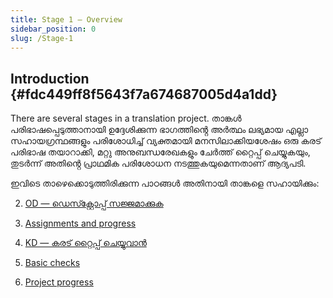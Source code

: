 ```yaml
---
title: Stage 1 – Overview
sidebar_position: 0
slug: /Stage-1
---
```




## **Introduction** {#fdc449ff8f5643f7a674687005d4a1dd}


There are several stages in a translation project. താങ്കൾ പരിഭാഷപ്പെടുത്താനായി ഉദ്ദേശിക്കുന്ന ഭാഗത്തിൻ്റെ അർത്ഥം ലഭ്യമായ എല്ലാ സഹായഗ്രന്ഥങ്ങളും പരിശോധിച്ച് വ്യക്തമായി മനസിലാക്കിയശേഷം ഒരു കരട് പരിഭാഷ തയാറാക്കി, മറ്റു അനുബന്ധരേഖകളും ചേർത്ത് റ്റൈപ്പ് ചെയ്യുകയും, തുടർന്ന് അതിൻ്റെ പ്രാഥമിക പരിശോധന നടത്തുകയുമെന്നതാണ് ആദ്യപടി.


ഇവിടെ താഴെക്കൊടുത്തിരിക്കുന്ന പാഠങ്ങൾ അതിനായി താങ്കളെ സഹായിക്കും:


2. [OD — ഡെസ്ക്റ്റോപ്പ് സജ്ജമാക്കുക](/2.OD)


3. [Assignments and progress](/3.PP1)


4. [KD — കരട് റ്റൈപ്പ് ചെയ്യുവാൻ](/4.KD)


5. [Basic checks](/5.BC1)


6. [Project progress](/6.PP2)

